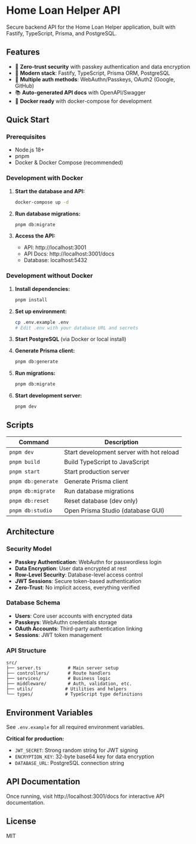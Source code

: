 # Home Loan Helper API

Secure backend API for the Home Loan Helper application, built with Fastify, TypeScript, Prisma, and PostgreSQL.

## Features

- 🔐 **Zero-trust security** with passkey authentication and data encryption
- 🚀 **Modern stack**: Fastify, TypeScript, Prisma ORM, PostgreSQL
- 🔑 **Multiple auth methods**: WebAuthn/Passkeys, OAuth2 (Google, GitHub)
- 📚 **Auto-generated API docs** with OpenAPI/Swagger
- 🐳 **Docker ready** with docker-compose for development

## Quick Start

### Prerequisites

- Node.js 18+
- pnpm
- Docker & Docker Compose (recommended)

### Development with Docker

1. **Start the database and API:**
   ```bash
   docker-compose up -d
   ```

2. **Run database migrations:**
   ```bash
   pnpm db:migrate
   ```

3. **Access the API:**
   - API: http://localhost:3001
   - API Docs: http://localhost:3001/docs
   - Database: localhost:5432

### Development without Docker

1. **Install dependencies:**
   ```bash
   pnpm install
   ```

2. **Set up environment:**
   ```bash
   cp .env.example .env
   # Edit .env with your database URL and secrets
   ```

3. **Start PostgreSQL** (via Docker or local install)

4. **Generate Prisma client:**
   ```bash
   pnpm db:generate
   ```

5. **Run migrations:**
   ```bash
   pnpm db:migrate
   ```

6. **Start development server:**
   ```bash
   pnpm dev
   ```

## Scripts

| Command              | Description                           |
|---------------------|---------------------------------------|
| `pnpm dev`          | Start development server with hot reload |
| `pnpm build`        | Build TypeScript to JavaScript       |
| `pnpm start`        | Start production server              |
| `pnpm db:generate`  | Generate Prisma client               |
| `pnpm db:migrate`   | Run database migrations              |
| `pnpm db:reset`     | Reset database (dev only)           |
| `pnpm db:studio`    | Open Prisma Studio (database GUI)   |

## Architecture

### Security Model

- **Passkey Authentication**: WebAuthn for passwordless login
- **Data Encryption**: User data encrypted at rest
- **Row-Level Security**: Database-level access control
- **JWT Sessions**: Secure token-based authentication
- **Zero-Trust**: No implicit access, everything verified

### Database Schema

- **Users**: Core user accounts with encrypted data
- **Passkeys**: WebAuthn credentials storage
- **OAuth Accounts**: Third-party authentication linking
- **Sessions**: JWT token management

### API Structure

```
src/
├── server.ts          # Main server setup
├── controllers/       # Route handlers
├── services/          # Business logic
├── middleware/        # Auth, validation, etc.
├── utils/            # Utilities and helpers
└── types/            # TypeScript type definitions
```

## Environment Variables

See `.env.example` for all required environment variables.

**Critical for production:**
- `JWT_SECRET`: Strong random string for JWT signing
- `ENCRYPTION_KEY`: 32-byte base64 key for data encryption
- `DATABASE_URL`: PostgreSQL connection string

## API Documentation

Once running, visit http://localhost:3001/docs for interactive API documentation.

## License

MIT
